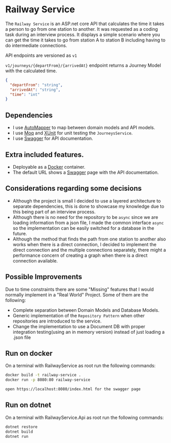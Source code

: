 # Railway Service

The `Railway Service` is an ASP.net core API that calculates the time it takes a person to go from one station to another. It was requested as a coding task during an interview process.
It displays a simple scenario where you can get the time it takes to go from station A to station B including having to do intermediate connections.

API endpoints are versioned as `v1` 

`v1/journeys/{departFrom}/{arrivedAt}` endpoint returns a Journey Model with the calculated time.

```json
{
  "departFrom": "string",
  "arrivedAt": "string",
  "time": "int"
}
```

## Dependencies

- I use [AutoMapper](https://automapper.org/) to map between domain models and API models.
- I use [Moq](https://github.com/moq/moq) and [XUnit](https://xunit.github.io/) for unit testing the `JourneysService`.
- I use [Swagger](https://swagger.io/) for API documentation.

## Extra included features.

- Deployable as a [Docker](https://www.docker.com/) container.
- The default URL shows a [Swagger](https://swagger.io/) page with the API documentation.

## Considerations regarding some decisions
- Although the project is small I decided to use a layered architecture to separate dependencies, this is done to showcase my knowledge due to this being part of an interview process.
- Although there is no need for the repository to be `async` since we are loading information from a json file, I made the common interface `async` so the implementation can be easily switched for a database in the future.
- Although the method that finds the path from one station to another also works when there is a direct connection, I decided to implement the direct connection and the multiple connections separately,
  there might a performance concern of creating a graph when there is a direct connection available.


## Possible Improvements

Due to time constraints there are some "Missing" features that I would normally implement in a "Real World" Project. Some of them are the following:

- Complete separation between Domain Models and Database Models.
- Generic implementation of the `Repository Pattern` when other repositories are introduced to the service.
- Change the implementation to use a Document DB with proper integration testing(using an in memory version) instead of just loading a .json file

## Run on docker

On a terminal with RailwayService as root run the following commands:

```bash
docker build -t railway-service .
docker run -p 8080:80 railway-service

open https://localhost:8080/index.html for the swagger page
```

## Run on dotnet

On a terminal with RailwayService.Api as root run the following commands:

```bash
dotnet restore
dotnet build
dotnet run
```

